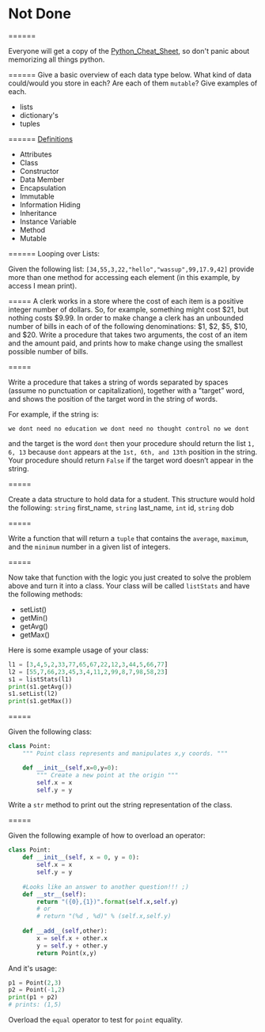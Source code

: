 # Not Done

======

Everyone will get a copy of the [Python_Cheat_Sheet](./Python_Cheat_Sheet.md), so don't panic about memorizing all things python. 

======
Give a basic overview of each data type below. What kind of data could/would you store in each? Are each of them `mutable`? Give examples of each.
- lists
- dictionary's
- tuples

======
[Definitions](https://github.com/rugbyprof/2143-ObjectOrientedProgramming/wiki/Definitions)

- Attributes
- Class
- Constructor
- Data Member
- Encapsulation
- Immutable
- Information Hiding
- Inheritance
- Instance Variable
- Method
- Mutable

======
Looping over Lists:

Given the following list: `[34,55,3,22,"hello","wassup",99,17.9,42]` provide more than one 
method for accessing each element (in this example, by access I mean print). 

=====
A clerk works in a store where the cost of each item is a positive integer number of dollars.
So, for example, something might cost $21, but nothing costs $9.99. In order to make change
a clerk has an unbounded number of bills in each of of the following denominations: $1, $2,
$5, $10, and $20. Write a procedure that takes two arguments, the cost of an item and the
amount paid, and prints how to make change using the smallest possible number of bills.

=====

Write a procedure that takes a string of words separated by spaces (assume no punctuation
or capitalization), together with a ”target” word, and shows the position of the target word
in the string of words. 

For example, if the string is:
```
we dont need no education we dont need no thought control no we dont
```

and the target is the word `dont` then your procedure should return the list `1, 6, 13` because
`dont` appears at the `1st, 6th, and 13th` position in the string. Your procedure should return 
`False` if the target word doesn’t appear in the string.

=====

Create a data structure to hold data for a student. This structure would hold the following:
`string` first_name, `string` last_name, `int` id, `string` dob 

=====

Write a function that will return a `tuple` that contains the `average`, `maximum`, and the `minimum` number in a given list of integers.

=====

Now take that function with the logic you just created to solve the problem above and turn it into a class. Your class will be called `listStats` and have the following methods:

- setList()
- getMin()
- getAvg()
- getMax()

Here is some example usage of your class:

```python
l1 = [3,4,5,2,33,77,65,67,22,12,3,44,5,66,77]
l2 = [55,7,66,23,45,3,4,11,2,99,8,7,98,58,23]
s1 = listStats(l1)
print(s1.getAvg()) 
s1.setList(l2)
print(s1.getMax())
```
=====

Given the following class:

```python
class Point:
    """ Point class represents and manipulates x,y coords. """

    def __init__(self,x=0,y=0):
        """ Create a new point at the origin """
        self.x = x
        self.y = y
```

Write a `str` method to print out the string representation of the class.

=====

Given the following example of how to overload an operator:
```python
class Point:
    def __init__(self, x = 0, y = 0):
        self.x = x
        self.y = y
    
    #Looks like an answer to another question!!! ;)
    def __str__(self):
        return "({0},{1})".format(self.x,self.y)
        # or
        # return "(%d , %d)" % (self.x,self.y)
    
    def __add__(self,other):
        x = self.x + other.x
        y = self.y + other.y
        return Point(x,y)
```
And it's usage:

```python
p1 = Point(2,3)
p2 = Point(-1,2)
print(p1 + p2)
# prints: (1,5)
```
Overload the `equal` operator to test for `point` equality.
